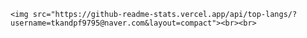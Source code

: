 	<img src="https://github-readme-stats.vercel.app/api/top-langs/?username=tkandpf9795@naver.com&layout=compact"><br><br>
